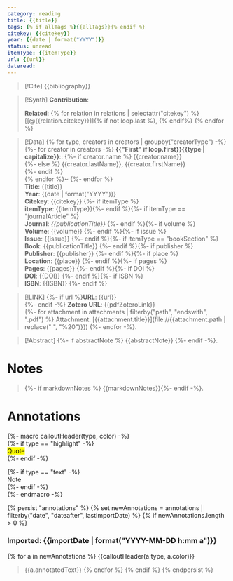 ```yaml
---
category: reading
title: {{title}}
tags: {% if allTags %}{{allTags}}{% endif %}
citekey: {{citekey}}
year: {{date | format("YYYY")}}
status: unread
itemType: {{itemType}}
url: {{url}}
dateread:
---
```


> [!Cite]
> {{bibliography}}

>[!Synth]
>**Contribution**: 
>
>**Related**: {% for relation in relations | selectattr("citekey") %} [[@{{relation.citekey}}]]{% if not loop.last %}, {% endif%} {% endfor %}
>

>[!Data]
{% for type, creators in creators | groupby("creatorType") -%}
{%- for creator in creators -%}
> **{{"First" if loop.first}}{{type | capitalize}}**::
{%- if creator.name %} {{creator.name}}  
{%- else %} {{creator.lastName}}, {{creator.firstName}}  
{%- endif %}  
{% endfor %}~ 
{%- endfor %}    
> **Title**: {{title}}  
> **Year**: {{date | format("YYYY")}}   
> **Citekey**: {{citekey}} {%- if itemType %}  
> **itemType**: {{itemType}}{%- endif %}{%- if itemType == "journalArticle" %}  
> **Journal**: *{{publicationTitle}}* {%- endif %}{%- if volume %}  
> **Volume**: {{volume}} {%- endif %}{%- if issue %}  
> **Issue**: {{issue}} {%- endif %}{%- if itemType == "bookSection" %}  
> **Book**: {{publicationTitle}} {%- endif %}{%- if publisher %}  
> **Publisher**: {{publisher}} {%- endif %}{%- if place %}  
> **Location**: {{place}} {%- endif %}{%- if pages %}   
> **Pages**: {{pages}} {%- endif %}{%- if DOI %}  
> **DOI**: {{DOI}} {%- endif %}{%- if ISBN %}  
> **ISBN**: {{ISBN}} {%- endif %}    

> [!LINK] 
> {%- if url %}**URL**: {{url}}  
> {%- endif -%} **Zotero URL**: {{pdfZoteroLink}}  
> {%- for attachment in attachments | filterby("path", "endswith", ".pdf") %}
>  Attachment: [{{attachment.title}}](file://{{attachment.path | replace(" ", "%20")}})  {%- endfor -%}.



> [!Abstract]
> {%- if abstractNote %}
> {{abstractNote}}
> {%- endif -%}.
> 
# Notes
> {%- if markdownNotes %}
>{{markdownNotes}}{%- endif -%}.


# Annotations
{%- macro calloutHeader(type, color) -%}  
{%- if type == "highlight" -%}  
<mark style="background-color: {{color}}">Quote</mark>  
{%- endif -%}

{%- if type == "text" -%}  
Note  
{%- endif -%}  
{%- endmacro -%}

{% persist "annotations" %}
{% set newAnnotations = annotations | filterby("date", "dateafter", lastImportDate) %}
{% if newAnnotations.length > 0 %}

### Imported: {{importDate | format("YYYY-MM-DD h:mm a")}}


{% for a in newAnnotations %}
{{calloutHeader(a.type, a.color)}}
> {{a.annotatedText}}
{% endfor %}
{% endif %}
{% endpersist %}